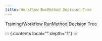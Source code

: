 ```yaml
---
title: Workflow RunMethod Decision Tree
---
```


Training/Workflow RunMethod Decision Tree

::: {.contents local="" depth="1"}
:::
